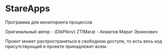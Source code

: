 # StareApps
Программа для мониторинга процессов

Оригинальный автор - (DikPikov) ZTIMarat - Акматов Марат Эркинович

Проект может распространяться в свободном доступе, то есть весь код присутствующий в проекте принадлежит всем.
